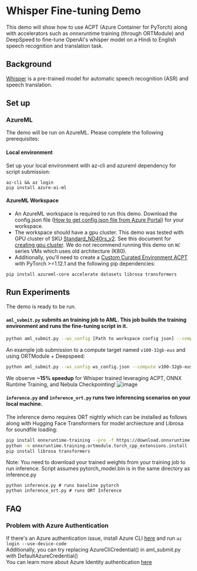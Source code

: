 # Whisper Fine-tuning Demo

This demo will show how to use ACPT (Azure Container for PyTorch) along with accelerators such as onnxruntime training (through ORTModule) and DeepSpeed to fine-tune OpenAI's whisper model on a Hindi to English speech recognition and translation task.

## Background

[Whisper](https://huggingface.co/openai/whisper-large) is a pre-trained model for automatic speech recognition (ASR) and speech translation.

## Set up

### AzureML
The demo will be run on AzureML. Please complete the following prerequisites:

#### Local environment
Set up your local environment with az-cli and azureml dependency for script submission:

```
az-cli && az login
pip install azure-ai-ml
```

#### AzureML Workspace
- An AzureML workspace is required to run this demo. Download the config.json file ([How to get config.json file from Azure Portal](https://docs.microsoft.com/en-us/azure/machine-learning/how-to-configure-environment#workspace)) for your workspace.
- The workspace should have a gpu cluster. This demo was tested with GPU cluster of SKU [Standard_ND40rs_v2](https://docs.microsoft.com/en-us/azure/virtual-machines/ndv2-series). See this document for [creating gpu cluster](https://docs.microsoft.com/en-us/azure/machine-learning/how-to-create-attach-compute-cluster?tabs=python). We do not recommend running this demo on `NC` series VMs which uses old architecture (K80).
- Additionally, you'll need to create a [Custom Curated Environment ACPT](https://learn.microsoft.com/en-us/azure/machine-learning/resource-curated-environments) with PyTorch >=1.12.1 and the following pip dependencies:
```
pip install azureml-core accelerate datasets librosa transformers
```

## Run Experiments
The demo is ready to be run.

#### `aml_submit.py` submits an training job to AML. This job builds the training environment and runs the fine-tuning script in it.

```bash
python aml_submit.py --ws_config [Path to workspace config json] --compute [Name of gpu cluster] [ORT + DeepSpeed flag]
```

An example job submission to a compute target named `v100-32gb-eus` and using ORTModule + Deepspeed:

```bash
python aml_submit.py --ws_config ws_config.json --compute v100-32gb-eus --ort_ds
```

We observe **~15% speedup** for Whisper trained leveraging ACPT, ONNX Runtime Training, and Nebula Checkpointing!
![image](https://github.com/microsoft/onnxruntime-training-examples/assets/31260940/305dc251-0ece-434c-9ae5-cb409711e300)

#### `inference.py` and `inference_ort.py` runs two inferencing scenarios on your local machine. 

The inference demo requires ORT nightly which can be installed as follows along with Hugging Face Transformers for model archiecture and Librosa for soundfile loading:
```bash
pip install onnxruntime-training --pre -f https://download.onnxruntime.ai/onnxruntime_nightly_cu116.html
python -m onnxruntime.training.ortmodule.torch_cpp_extensions.install
pip install librosa transformers
```

Note: You need to download your trained weights from your training job to run inference. Script assumes pytorch_model.bin is in the same directory as inference.py

```
python inference.py # runs baseline pytorch
python inference_ort.py # runs ORT Inference
```

## FAQ
### Problem with Azure Authentication
If there's an Azure authentication issue, install Azure CLI [here](https://docs.microsoft.com/en-us/cli/azure/) and run `az login --use-device-code`
<br>Additionally, you can try replacing AzureCliCredential() in aml_submit.py with DefaultAzureCredential()
<br>You can learn more about Azure Identity authentication [here](https://learn.microsoft.com/en-us/python/api/azure-identity/azure.identity?view=azure-python)
